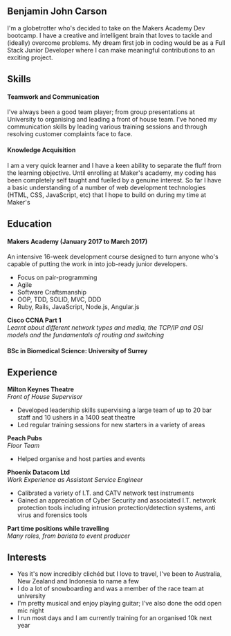 ## Benjamin John Carson

I'm a globetrotter who's decided to take on the Makers Academy Dev bootcamp. I have a creative and intelligent brain that loves to tackle and (ideally) overcome problems. My dream first job in coding would be as a Full Stack Junior Developer where I can make meaningful contributions to an exciting project.

## Skills

#### Teamwork and Communication

I've always been a good team player; from group presentations at University to organising and leading a front of house team. I've honed my communication skills by leading various training sessions and through resolving customer complaints face to face.

#### Knowledge Acquisition

I am a very quick learner and I have a keen ability to separate the fluff from the learning objective. Until enrolling at Maker's academy, my coding has been completely self taught and fuelled by a genuine interest. So far I have a basic understanding of a number of web development technologies (HTML, CSS, JavaScript, etc) that I hope to build on during my time at Maker's
## Education

#### Makers Academy (January 2017 to March 2017)

An intensive 16-week development course designed to turn anyone who's capable of putting the work in into job-ready junior developers.

- Focus on pair-programming
- Agile
- Software Craftsmanship
- OOP, TDD, SOLID, MVC, DDD
- Ruby, Rails, JavaScript, Node.js, Angular.js

**Cisco CCNA Part 1**  
*Learnt about different network types and media, the TCP/IP and OSI models and the fundamentals of routing and switching*

#### BSc in Biomedical Science: University of Surrey

## Experience

**Milton Keynes Theatre**  
*Front of House Supervisor* 
- Developed leadership skills supervising a large team of up to 20 bar staff and 10 ushers in a 1400 seat theatre
- Led regular training sessions for new starters in a variety of areas

**Peach Pubs**  
*Floor Team*
- Helped organise and host parties and events

**Phoenix Datacom Ltd**  
*Work Experience as Assistant Service Engineer*
- Calibrated a variety of I.T. and CATV network test instruments
- Gained an appreciation of Cyber Security and associated I.T. network protection tools including intrusion protection/detection systems, anti virus and forensics tools

**Part time positions while travelling**  
*Many roles, from barista to event producer*

## Interests

- Yes it's now incredibly clichéd but I love to travel, I've been to Australia, New Zealand and Indonesia to name a few 
- I do a lot of snowboarding and was a member of the race team at university 
- I'm pretty musical and enjoy playing guitar; I've also done the odd open mic night 
- I run most days and I am currently training for an organised 10k next year